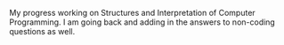 My progress working on Structures and Interpretation of Computer Programming. I am going back and adding in
the answers to non-coding questions as well.
